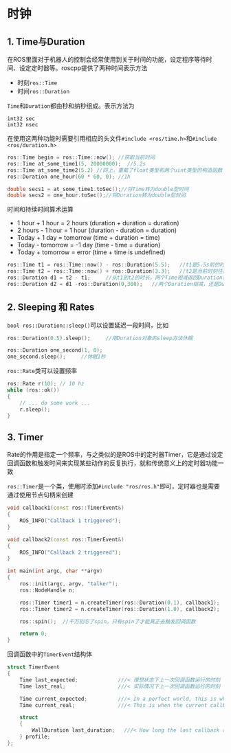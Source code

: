 # 时钟

## 1. Time与Duration

在ROS里面对于机器人的控制会经常使用到关于时间的功能，设定程序等待时间、设定定时器等。roscpp提供了两种时间表示方法

- 时刻`ros::Time`
- 时间`ros::Duration`

`Time`和`Duration`都由秒和纳秒组成。表示方法为

```text
int32 sec
int32 nsec
```

在使用这两种功能时需要引用相应的头文件`#include <ros/time.h>`和`#include <ros/duration.h>`

```cpp
ros::Time begin = ros::Time::now(); //获取当前时间
ros::Time at_some_time1(5, 20000000);  //5.2s
ros::Time at_some_time2(5.2) //同上，重载了float类型和两个uint类型的构造函数
ros::Duration one_hour(60 * 60, 0); //1h

double secs1 = at_some_time1.toSec();//将Time转为double型时间
double secs2 = one_hour.toSec();//将Duration转为double型时间
```

时间和持续时间算术运算

- 1 hour + 1 hour = 2 hours (duration + duration = duration)
- 2 hours - 1 hour = 1 hour (duration - duration = duration)
- Today + 1 day = tomorrow (time + duration = time)
- Today - tomorrow = -1 day (time - time = duration)
- Today + tomorrow = error (time + time is undefined)

```cpp
ros::Time t1 = ros::Time::now() - ros::Duration(5.5);   //t1是5.5s前的时刻，Time加减Duration返回都是Time
ros::Time t2 = ros::Time::now() + ros::Duration(3.3);   //t2是当前时刻往后推3.3s的时刻
ros::Duration d1 = t2 - t1;     //从t1到t2的时长，两个Time相减返回Duration类型
ros::Duration d2 = d1 -ros::Duration(0,300);   //两个Duration相减，还是Duration
```

## 2. Sleeping 和 Rates

`bool ros::Duration::sleep()`可以设置延迟一段时间，比如

```cpp
ros::Duration(0.5).sleep();     //用Duration对象的sleep方法休眠

ros::Duration one_second(1, 0);
one_second.sleep();     //休眠1秒
```

`ros::Rate`类可以设置频率

```cpp
ros::Rate r(10); // 10 hz
while (ros::ok())
{
    // ... do some work ...
    r.sleep();
}
```

## 3. Timer

Rate的作用是指定一个频率，与之类似的是ROS中的定时器Timer，它是通过设定回调函数和触发时间来实现某些动作的反复执行，就和传统意义上的定时器功能一致

`ros::Timer`是一个类，使用时添加`#include "ros/ros.h"`即可，定时器也是需要通过使用节点句柄来创建

```cpp
void callback1(const ros::TimerEvent&)
{
    ROS_INFO("Callback 1 triggered");
}

void callback2(const ros::TimerEvent&)
{
    ROS_INFO("Callback 2 triggered");
}

int main(int argc, char **argv)
{
    ros::init(argc, argv, "talker");
    ros::NodeHandle n;

    ros::Timer timer1 = n.createTimer(ros::Duration(0.1), callback1);  //timer1每0.1s触发一次callback1函数
    ros::Timer timer2 = n.createTimer(ros::Duration(1.0), callback2);  //timer2每1.0s触发一次callback2函数

    ros::spin();  //千万别忘了spin，只有spin了才能真正去触发回调函数

    return 0;
}
```

回调函数中的`TimerEvent`结构体

```cpp
struct TimerEvent
{
    Time last_expected;             ///< 理想状态下上一次回调函数运行的时刻
    Time last_real;                 ///< 实际情况下上一次回调函数运行的时刻

    Time current_expected;          ///< In a perfect world, this is when the current callback should be happening
    Time current_real;              ///< This is when the current callback was actually called (Time::now() as of the beginning of the callback)

    struct
    {
        WallDuration last_duration;   ///< How long the last callback ran for, always in wall-clock time
    } profile;
};
```
